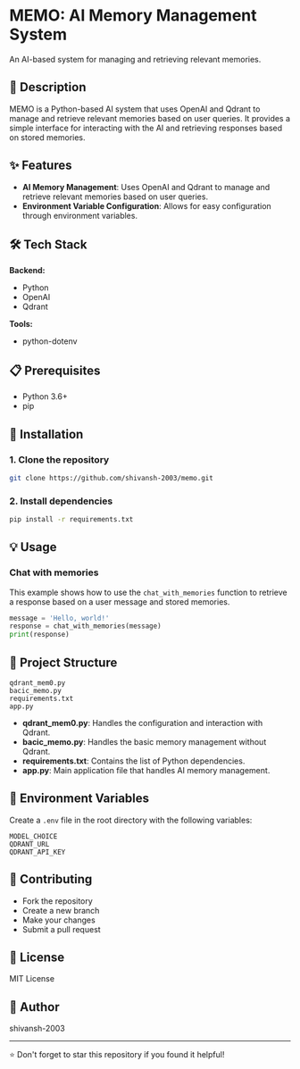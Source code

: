 # MEMO: AI Memory Management System

An AI-based system for managing and retrieving relevant memories.

## 📖 Description

MEMO is a Python-based AI system that uses OpenAI and Qdrant to manage and retrieve relevant memories based on user queries. It provides a simple interface for interacting with the AI and retrieving responses based on stored memories.

## ✨ Features

- **AI Memory Management**: Uses OpenAI and Qdrant to manage and retrieve relevant memories based on user queries.
- **Environment Variable Configuration**: Allows for easy configuration through environment variables.

## 🛠️ Tech Stack

**Backend:**
- Python
- OpenAI
- Qdrant

**Tools:**
- python-dotenv

## 📋 Prerequisites

- Python 3.6+
- pip

## 🚀 Installation

### 1. Clone the repository

```bash
git clone https://github.com/shivansh-2003/memo.git
```

### 2. Install dependencies

```bash
pip install -r requirements.txt
```

## 💡 Usage

### Chat with memories

This example shows how to use the `chat_with_memories` function to retrieve a response based on a user message and stored memories.

```Python
message = 'Hello, world!'
response = chat_with_memories(message)
print(response)
```

## 📁 Project Structure

```
qdrant_mem0.py
bacic_memo.py
requirements.txt
app.py
```

- **qdrant_mem0.py**: Handles the configuration and interaction with Qdrant.
- **bacic_memo.py**: Handles the basic memory management without Qdrant.
- **requirements.txt**: Contains the list of Python dependencies.
- **app.py**: Main application file that handles AI memory management.

## 🔧 Environment Variables

Create a `.env` file in the root directory with the following variables:

```env
MODEL_CHOICE
QDRANT_URL
QDRANT_API_KEY
```

## 🤝 Contributing

- Fork the repository
- Create a new branch
- Make your changes
- Submit a pull request

## 📄 License

MIT License

## 👤 Author

shivansh-2003


---

⭐ Don't forget to star this repository if you found it helpful!
